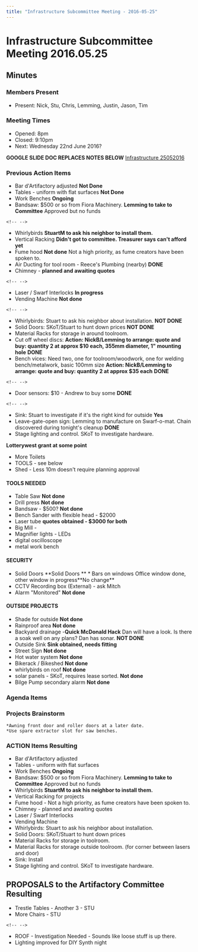 ```yaml
---
title: "Infrastructure Subcommittee Meeting - 2016-05-25"
---
```

# Infrastructure Subcommittee Meeting 2016.05.25

## Minutes

### Members Present

-   Present: Nick, Stu, Chris, Lemming, Justin, Jason, Tim

### Meeting Times

-   Opened: 8pm
-   Closed: 9:10pm
-   Next: Wednesday 22nd June 2016?

**GOOGLE SLIDE DOC REPLACES NOTES BELOW** [Infrastructure 25052016](https://docs.google.com/spreadsheets/d/1Gnu2N5SFH7W2kY2qno-VA6ZEZxY4spp-FytNYP_is3Y/edit?usp=sharing)

### Previous Action Items

-   Bar d'Artifactory adjusted **Not Done**
-   Tables - uniform with flat surfaces **Not Done**
-   Work Benches **Ongoing**
-   Bandsaw: \$500 or so from Fiora Machinery. **Lemming to take to Committee** Approved but no funds

```{=html}
<!-- -->
```
-   Whirlybirds **StuartM to ask his neighbor to install them.**
-   Vertical Racking **Didn't got to committee. Treasurer says can't afford yet**
-   Fume hood **Not done** Not a high priority, as fume creators have been spoken to.
-   Air Ducting for tool room - Reece's Plumbing (nearby) **DONE**
-   Chimney - **planned and awaiting quotes**

```{=html}
<!-- -->
```
-   Laser / Swarf Interlocks **In progress**
-   Vending Machine **Not done**

```{=html}
<!-- -->
```
-   Whirlybirds: Stuart to ask his neighbor about installation. **NOT DONE**
-   Solid Doors: SKoT/Stuart to hunt down prices **NOT DONE**
-   Material Racks for storage in around toolroom.
-   Cut off wheel discs: **Action: NickB/Lemming to arrange: quote and buy: quantity 2 at approx \$10 each, 355mm diameter, 1" mounting hole** **DONE**
-   Bench vices: Need two, one for toolroom/woodwork, one for welding bench/metalwork, basic 100mm size **Action: NickB/Lemming to arrange: quote and buy: quantity 2 at approx \$35 each** **DONE**

```{=html}
<!-- -->
```
-   Door sensors: \$10 - Andrew to buy some **DONE**

```{=html}
<!-- -->
```
-   Sink: Stuart to investigate if it's the right kind for outside **Yes**
-   Leave-gate-open sign: Lemming to manufacture on Swarf-o-mat. Chain discovered during tonight's cleanup **DONE**
-   Stage lighting and control. SKoT to investigate hardware.

**Lotterywest grant at some point**

-   More Toilets
-   TOOLS - see below
-   Shed - Less 10m doesn't require planning approval

#### TOOLS NEEDED

-   Table Saw **Not done**
-   Drill press **Not done**
-   Bandsaw - \$500? **Not done**
-   Bench Sander with flexible head - \$2000
-   Laser tube **quotes obtained - \$3000 for both**
-   Big Mill -
-   Magnifier lights - LEDs
-   digital oscilloscope
-   metal work bench

#### SECURITY

-   Solid Doors \*\*Solid Doors ** \* Bars on windows Office window done, other window in progress**No change\*\*
-   CCTV Recording box (External) - ask Mitch
-   Alarm "Monitored" **Not done**

#### OUTSIDE PROJECTS

-   Shade for outside **Not done**
-   Rainproof area **Not done**
-   Backyard drainage -**Quick McDonald Hack** Dan will have a look. Is there a soak well on any plans? Dan has sonar. **NOT DONE**
-   Outside Sink **Sink obtained, needs fitting**
-   Street Sign **Not done**
-   Hot water system **Not done**
-   Bikerack / Bikeshed **Not done**
-   whirlybirds on roof **Not done**
-   solar panels - SKoT, requires lease sorted. **Not done**
-   Bilge Pump secondary alarm **Not done**

### Agenda Items

### Projects Brainstorm

    *Awning front door and roller doors at a later date.
    *Use spare extractor slot for saw benches.

### ACTION Items Resulting

-   Bar d'Artifactory adjusted
-   Tables - uniform with flat surfaces
-   Work Benches **Ongoing**
-   Bandsaw: \$500 or so from Fiora Machinery. **Lemming to take to Committee** Approved but no funds
-   Whirlybirds **StuartM to ask his neighbor to install them.**
-   Vertical Racking for projects
-   Fume hood - Not a high priority, as fume creators have been spoken to.
-   Chimney - planned and awaiting quotes
-   Laser / Swarf Interlocks
-   Vending Machine
-   Whirlybirds: Stuart to ask his neighbor about installation.
-   Solid Doors: SKoT/Stuart to hunt down prices
-   Material Racks for storage in toolroom.
-   Material Racks for storage outside toolroom. (for corner between lasers and door)
-   Sink: Install
-   Stage lighting and control. SKoT to investigate hardware.

## PROPOSALS to the Artifactory Committee Resulting

-   Trestle Tables - Another 3 - STU
-   More Chairs - STU

```{=html}
<!-- -->
```
-   ROOF - Investigation Needed - Sounds like loose stuff is up there.
-   Lighting improved for DIY Synth night
